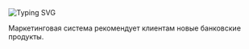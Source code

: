 <img src="https://readme-typing-svg.herokuapp.com?font=Montserrat&weight=500&size=25&pause=500&color=F70C05&background=FFFFFF00&center=true&vCenter=true&width=435&lines=BankStar:+Описание+проекта+🔥" alt="Typing SVG" />

Маркетинговая система рекомендует клиентам новые банковские продукты.
